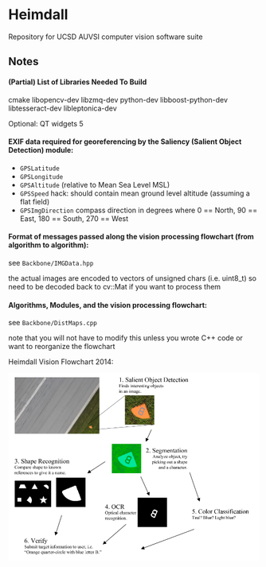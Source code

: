﻿# Heimdall

Repository for UCSD AUVSI computer vision software suite

## Notes

#### (Partial) List of Libraries Needed To Build

cmake
libopencv-dev
libzmq-dev
python-dev
libboost-python-dev
libtesseract-dev
libleptonica-dev

Optional: QT widgets 5

#### EXIF data required for georeferencing by the Saliency (Salient Object Detection) module:

* `GPSLatitude`
* `GPSLongitude`
* `GPSAltitude`             (relative to Mean Sea Level MSL)
* `GPSSpeed`                hack: should contain mean ground level altitude (assuming a flat field)
* `GPSImgDirection`         compass direction in degrees where 0 == North, 90 == East, 180 == South, 270 == West

#### Format of messages passed along the vision processing flowchart (from algorithm to algorithm):

see `Backbone/IMGData.hpp`

the actual images are encoded to vectors of unsigned chars (i.e. uint8_t) so need to be decoded back to cv::Mat if you want to process them

#### Algorithms, Modules, and the vision processing flowchart:

see `Backbone/DistMaps.cpp`

note that you will not have to modify this unless you wrote C++ code or want to reorganize the flowchart

Heimdall Vision Flowchart 2014:

![alt text](https://github.com/UCSD-AUVSI/Heimdall/blob/master/heimdall_vision_flowchart_2014.png "Heimdall Vision Flowchart 2014")

